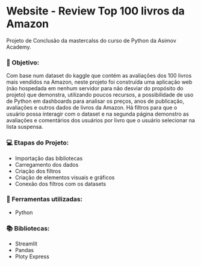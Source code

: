 # Website - Review Top 100 livros da Amazon
Projeto de Conclusão da mastercalss do curso de Python da Asimov Academy.

### 🎯 Objetivo:
Com base num dataset do kaggle que contém as avaliações dos 100 livros mais vendidos na Amazon, neste projeto foi construída uma aplicação web (não hospedada em nenhum servidor para não desviar do propósito do projeto) que demonstra, utilizando poucos recursos, a possibilidade de uso de Python em dashboards para analisar os preços, anos de publicação, avaliações e outros dados de livros da Amazon. Há filtros para que o usuário possa interagir com o dataset e na segunda página demonstro as avaliações e comentários dos usuários por livro que o usuário selecionar na lista suspensa.

### 💻 Etapas do Projeto:
* Importação das bibliotecas
* Carregamento dos dados
* Criação dos filtros
* Criação de elementos visuais e gráficos
* Conexão dos filtros com os datasets

### 🔨 Ferramentas utilizadas:
* Python
  
### 📚 Bibliotecas:
* Streamlit
* Pandas
* Ploty Express
